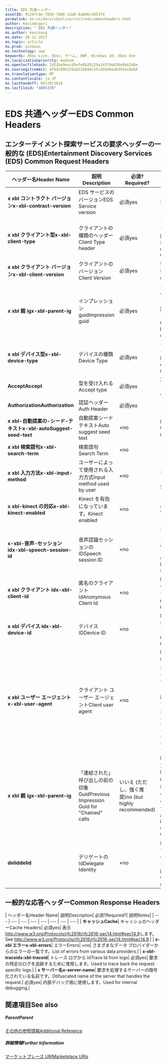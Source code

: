 ```yaml
---
title: EDS 共通ヘッダー
assetID: 91297c9e-709d-7886-1da0-8a896c4953f4
permalink: en-us/docs/xboxlive/rest/edscommonheaders.html
author: KevinAsgari
description: " EDS 共通ヘッダー"
ms.author: kevinasg
ms.date: 20-12-2017
ms.topic: article
ms.prod: windows
ms.technology: uwp
keywords: Xbox Live, Xbox, ゲーム, UWP, Windows 10, Xbox One
ms.localizationpriority: medium
ms.openlocfilehash: 2452be9eacd5efe0b28229a14579e838e9b62d0e
ms.sourcegitcommit: 4f6dc806229a8226894c55ceb6d6eab391ec8ab6
ms.translationtype: MT
ms.contentlocale: ja-JP
ms.lasthandoff: 09/20/2018
ms.locfileid: "4085378"
---
```

# <a name="eds-common-headers"></a><span data-ttu-id="86a39-104">EDS 共通ヘッダー</span><span class="sxs-lookup"><span data-stu-id="86a39-104">EDS Common Headers</span></span>

<a id="ID4EO"></a>



## <a name="entertainment-discovery-services-eds-common-request-headers"></a><span data-ttu-id="86a39-105">エンターテイメント探索サービスの要求ヘッダーの一般的な (EDS)</span><span class="sxs-lookup"><span data-stu-id="86a39-105">Entertainment Discovery Services (EDS) Common Request Headers</span></span>

| <span data-ttu-id="86a39-106">ヘッダー名</span><span class="sxs-lookup"><span data-stu-id="86a39-106">Header Name</span></span>| <span data-ttu-id="86a39-107">説明</span><span class="sxs-lookup"><span data-stu-id="86a39-107">Description</span></span>| <span data-ttu-id="86a39-108">必須?</span><span class="sxs-lookup"><span data-stu-id="86a39-108">Required?</span></span>| <span data-ttu-id="86a39-109">説明</span><span class="sxs-lookup"><span data-stu-id="86a39-109">Notes</span></span>|
| --- | --- | --- | --- |
| <b><span data-ttu-id="86a39-110">x xbl コントラクト バージョン</span><span class="sxs-lookup"><span data-stu-id="86a39-110">x-xbl-contract-version</span></span></b>| <span data-ttu-id="86a39-111">EDS サービスのバージョン</span><span class="sxs-lookup"><span data-stu-id="86a39-111">EDS Service version</span></span>| <span data-ttu-id="86a39-112">必須</span><span class="sxs-lookup"><span data-stu-id="86a39-112">yes</span></span>| <span data-ttu-id="86a39-113">3.2</span><span class="sxs-lookup"><span data-stu-id="86a39-113">3.2</span></span>|
| <b><span data-ttu-id="86a39-114">x xbl クライアント型</span><span class="sxs-lookup"><span data-stu-id="86a39-114">x-xbl-client-type</span></span></b>| <span data-ttu-id="86a39-115">クライアントの種類のヘッダー</span><span class="sxs-lookup"><span data-stu-id="86a39-115">Client Type header</span></span>| <span data-ttu-id="86a39-116">必須</span><span class="sxs-lookup"><span data-stu-id="86a39-116">yes</span></span>| <span data-ttu-id="86a39-117">クライアントの種類を取得するチームに問い合わせます。</span><span class="sxs-lookup"><span data-stu-id="86a39-117">Speak to team to get your own Client Type .</span></span>|
| <b><span data-ttu-id="86a39-118">x xbl クライアント バージョン</span><span class="sxs-lookup"><span data-stu-id="86a39-118">x-xbl-client-version</span></span></b>| <span data-ttu-id="86a39-119">クライアントのバージョン</span><span class="sxs-lookup"><span data-stu-id="86a39-119">Client Version</span></span>| <span data-ttu-id="86a39-120">必須</span><span class="sxs-lookup"><span data-stu-id="86a39-120">yes</span></span>| <span data-ttu-id="86a39-121">空でない任意の文字列。</span><span class="sxs-lookup"><span data-stu-id="86a39-121">Any non-empty string.</span></span>|
| <b><span data-ttu-id="86a39-122">x xbl 親 ig</span><span class="sxs-lookup"><span data-stu-id="86a39-122">x-xbl-parent-ig</span></span></b>| <span data-ttu-id="86a39-123">インプレッション guid</span><span class="sxs-lookup"><span data-stu-id="86a39-123">Impression guid</span></span>| <span data-ttu-id="86a39-124">必須</span><span class="sxs-lookup"><span data-stu-id="86a39-124">yes</span></span>| <span data-ttu-id="86a39-125">ログに記録し、その他のサービス呼び出しの間での要求を追跡するために使用します。</span><span class="sxs-lookup"><span data-stu-id="86a39-125">Used to track request in logs and across other service calls.</span></span>|
| <b><span data-ttu-id="86a39-126">x xbl デバイス型</span><span class="sxs-lookup"><span data-stu-id="86a39-126">x-xbl-device-type</span></span></b>| <span data-ttu-id="86a39-127">デバイスの種類</span><span class="sxs-lookup"><span data-stu-id="86a39-127">Device Type</span></span>| <span data-ttu-id="86a39-128">必須</span><span class="sxs-lookup"><span data-stu-id="86a39-128">yes</span></span>| <span data-ttu-id="86a39-129">クライアントを表すデバイスです。</span><span class="sxs-lookup"><span data-stu-id="86a39-129">Device that the client is representing .</span></span>|
| <b><span data-ttu-id="86a39-130">Accept</span><span class="sxs-lookup"><span data-stu-id="86a39-130">Accept</span></span></b>| <span data-ttu-id="86a39-131">型を受け入れる</span><span class="sxs-lookup"><span data-stu-id="86a39-131">Accept type</span></span>| <span data-ttu-id="86a39-132">必須</span><span class="sxs-lookup"><span data-stu-id="86a39-132">yes</span></span>| <span data-ttu-id="86a39-133">XML または JSON します。</span><span class="sxs-lookup"><span data-stu-id="86a39-133">XML or JSON.</span></span>|
| <b><span data-ttu-id="86a39-134">Authorization</span><span class="sxs-lookup"><span data-stu-id="86a39-134">Authorization</span></span></b>| <span data-ttu-id="86a39-135">認証ヘッダー</span><span class="sxs-lookup"><span data-stu-id="86a39-135">Auth Header</span></span>| <span data-ttu-id="86a39-136">必須</span><span class="sxs-lookup"><span data-stu-id="86a39-136">yes</span></span>|  |
| <b><span data-ttu-id="86a39-137">x xbl-自動提案の-シード-テキスト</span><span class="sxs-lookup"><span data-stu-id="86a39-137">x-xbl-autoSuggest-seed-text</span></span></b>| <span data-ttu-id="86a39-138">自動提案シード テキスト</span><span class="sxs-lookup"><span data-stu-id="86a39-138">Auto suggest seed text</span></span>| <span data-ttu-id="86a39-139">×</span><span class="sxs-lookup"><span data-stu-id="86a39-139">no</span></span>| <span data-ttu-id="86a39-140">BI の使用と関連性</span><span class="sxs-lookup"><span data-stu-id="86a39-140">Used For BI and relevance</span></span>|
| <b><span data-ttu-id="86a39-141">x xbl 検索語句</span><span class="sxs-lookup"><span data-stu-id="86a39-141">x-xbl-search-term</span></span></b>| <span data-ttu-id="86a39-142">検索語句</span><span class="sxs-lookup"><span data-stu-id="86a39-142">Search Term</span></span>| <span data-ttu-id="86a39-143">×</span><span class="sxs-lookup"><span data-stu-id="86a39-143">no</span></span>|  |
| <b><span data-ttu-id="86a39-144">x xbl 入力方法</span><span class="sxs-lookup"><span data-stu-id="86a39-144">x-xbl-input-method</span></span></b>| <span data-ttu-id="86a39-145">ユーザーによって使用される入力方式</span><span class="sxs-lookup"><span data-stu-id="86a39-145">Input method used by user</span></span>| <span data-ttu-id="86a39-146">×</span><span class="sxs-lookup"><span data-stu-id="86a39-146">no</span></span>| <span data-ttu-id="86a39-147">コント ローラー、音声認識、Kinect します。</span><span class="sxs-lookup"><span data-stu-id="86a39-147">Controller, Speech, Kinect .</span></span>|
| <b><span data-ttu-id="86a39-148">x xbl-kinect の対応</span><span class="sxs-lookup"><span data-stu-id="86a39-148">x-xbl-kinect-enabled</span></span></b>| <span data-ttu-id="86a39-149">Kinect を有効になっています。</span><span class="sxs-lookup"><span data-stu-id="86a39-149">Kinect enabled</span></span>| <span data-ttu-id="86a39-150">×</span><span class="sxs-lookup"><span data-stu-id="86a39-150">no</span></span>| <span data-ttu-id="86a39-151">はい/いいえ。</span><span class="sxs-lookup"><span data-stu-id="86a39-151">Yes/no.</span></span>|
| <b><span data-ttu-id="86a39-152">x-xbl-音声-セッション id</span><span class="sxs-lookup"><span data-stu-id="86a39-152">x-xbl-speech-session-id</span></span></b>| <span data-ttu-id="86a39-153">音声認識セッションの ID</span><span class="sxs-lookup"><span data-stu-id="86a39-153">Speech session ID</span></span>| <span data-ttu-id="86a39-154">×</span><span class="sxs-lookup"><span data-stu-id="86a39-154">no</span></span>| <span data-ttu-id="86a39-155">かどうかのセッションは、音声認識を使用して開始されました。</span><span class="sxs-lookup"><span data-stu-id="86a39-155">Whether session was initiated using speech.</span></span>|
| <b><span data-ttu-id="86a39-156">x xbl クライアント id</span><span class="sxs-lookup"><span data-stu-id="86a39-156">x-xbl-client-id</span></span></b>| <span data-ttu-id="86a39-157">匿名のクライアント Id</span><span class="sxs-lookup"><span data-stu-id="86a39-157">Anonymous Client Id</span></span>| <span data-ttu-id="86a39-158">×</span><span class="sxs-lookup"><span data-stu-id="86a39-158">no</span></span>| <span data-ttu-id="86a39-159">BI レポートと関連性のために使用します。</span><span class="sxs-lookup"><span data-stu-id="86a39-159">Used for BI reporting and relevance.</span></span>|
| <b><span data-ttu-id="86a39-160">x xbl デバイス id</span><span class="sxs-lookup"><span data-stu-id="86a39-160">x-xbl-device-id</span></span></b>| <span data-ttu-id="86a39-161">デバイス ID</span><span class="sxs-lookup"><span data-stu-id="86a39-161">Device ID</span></span>| <span data-ttu-id="86a39-162">×</span><span class="sxs-lookup"><span data-stu-id="86a39-162">no</span></span>| <span data-ttu-id="86a39-163">BI レポートと関連性のために使用します。</span><span class="sxs-lookup"><span data-stu-id="86a39-163">Used for BI reporting and relevance.</span></span>|
| <b><span data-ttu-id="86a39-164">x xbl ユーザー エージェント</span><span class="sxs-lookup"><span data-stu-id="86a39-164">x-xbl-user-agent</span></span></b>| <span data-ttu-id="86a39-165">クライアント ユーザー エージェント</span><span class="sxs-lookup"><span data-stu-id="86a39-165">Client user agent</span></span>| <span data-ttu-id="86a39-166">×</span><span class="sxs-lookup"><span data-stu-id="86a39-166">no</span></span>| <span data-ttu-id="86a39-167">BI に使われます。</span><span class="sxs-lookup"><span data-stu-id="86a39-167">Used for BI.</span></span> <span data-ttu-id="86a39-168">"&lt;名 >/&lt;バージョン > (&lt;OS バージョン > です。&lt;プラットフォーム > です。&lt;機能 > です。&lt;製造 > です。&lt;モデル >)"です。</span><span class="sxs-lookup"><span data-stu-id="86a39-168">"&lt;name>/&lt;version> (&lt;OS version>; &lt;platform>; &lt;capability>; &lt;manufacture>; &lt;model>)".</span></span>|
| <b><span data-ttu-id="86a39-169">x xbl 親 ig</span><span class="sxs-lookup"><span data-stu-id="86a39-169">x-xbl-parent-ig</span></span></b>| <span data-ttu-id="86a39-170">「連結された」呼び出しの前の印象 Guid</span><span class="sxs-lookup"><span data-stu-id="86a39-170">Previous Impression Guid for "Chained" calls</span></span>| <span data-ttu-id="86a39-171">いいえ (ただし、強く推奨)</span><span class="sxs-lookup"><span data-stu-id="86a39-171">no (but highly recommended)</span></span>| <span data-ttu-id="86a39-172">BI 関連性のために重要です。</span><span class="sxs-lookup"><span data-stu-id="86a39-172">Important for BI relevance.</span></span> <span data-ttu-id="86a39-173">たとえば、参照の呼び出しの IG は、呼び出しの詳細は次の親 IG です。</span><span class="sxs-lookup"><span data-stu-id="86a39-173">For example, a Browse call's IG is the parent IG for a following up detail call.</span></span>|
| <b><span data-ttu-id="86a39-174">delid</span><span class="sxs-lookup"><span data-stu-id="86a39-174">delid</span></span></b>| <span data-ttu-id="86a39-175">デリゲートの Id</span><span class="sxs-lookup"><span data-stu-id="86a39-175">Delegate Identity</span></span>| <span data-ttu-id="86a39-176">×</span><span class="sxs-lookup"><span data-stu-id="86a39-176">no</span></span>| <span data-ttu-id="86a39-177">内部サービスで使用すると、ユーザーの代わりに動作します。</span><span class="sxs-lookup"><span data-stu-id="86a39-177">Used by internal services to work on behalf of a user.</span></span>|

## <a name="common-response-headers"></a><span data-ttu-id="86a39-178">一般的な応答ヘッダー</span><span class="sxs-lookup"><span data-stu-id="86a39-178">Common Response Headers</span></span>

| <span data-ttu-id="86a39-179">ヘッダー名</span><span class="sxs-lookup"><span data-stu-id="86a39-179">Header Name</span></span>| <span data-ttu-id="86a39-180">説明</span><span class="sxs-lookup"><span data-stu-id="86a39-180">Description</span></span>| <span data-ttu-id="86a39-181">必須?</span><span class="sxs-lookup"><span data-stu-id="86a39-181">Required?</span></span>| <span data-ttu-id="86a39-182">説明</span><span class="sxs-lookup"><span data-stu-id="86a39-182">Notes</span></span>|
| --- | --- | --- | --- | --- | --- | --- | --- |
| <b><span data-ttu-id="86a39-183">キャッシュ</span><span class="sxs-lookup"><span data-stu-id="86a39-183">Cache</span></span></b>| <span data-ttu-id="86a39-184">キャッシュのヘッダー</span><span class="sxs-lookup"><span data-stu-id="86a39-184">Cache Headers</span></span>| <span data-ttu-id="86a39-185">必須</span><span class="sxs-lookup"><span data-stu-id="86a39-185">yes</span></span>| <span data-ttu-id="86a39-186">表示<a href="http://www.w3.org/Protocols/rfc2616/rfc2616-sec14.html#sec14.9">http://www.w3.org/Protocols/rfc2616/rfc2616-sec14.html#sec14.9</a>します。</span><span class="sxs-lookup"><span data-stu-id="86a39-186">See <a href="http://www.w3.org/Protocols/rfc2616/rfc2616-sec14.html#sec14.9">http://www.w3.org/Protocols/rfc2616/rfc2616-sec14.html#sec14.9</a>.</span></span>|
| <b><span data-ttu-id="86a39-187">x-xbl エラー</span><span class="sxs-lookup"><span data-stu-id="86a39-187">x-xbl-errors</span></span></b>| <span data-ttu-id="86a39-188">エラー</span><span class="sxs-lookup"><span data-stu-id="86a39-188">Errors</span></span>| <span data-ttu-id="86a39-189">×</span><span class="sxs-lookup"><span data-stu-id="86a39-189">no</span></span>| <span data-ttu-id="86a39-190">さまざまなデータ プロバイダーからのエラーの一覧です。</span><span class="sxs-lookup"><span data-stu-id="86a39-190">List of errors from various data providers.</span></span>|
| <b><span data-ttu-id="86a39-191">x-xbl-traceid</span><span class="sxs-lookup"><span data-stu-id="86a39-191">x-xbl-traceid</span></span></b>| <span data-ttu-id="86a39-192">トレース ログから Id</span><span class="sxs-lookup"><span data-stu-id="86a39-192">Trace Id from logs</span></span>| <span data-ttu-id="86a39-193">必須</span><span class="sxs-lookup"><span data-stu-id="86a39-193">yes</span></span>| <span data-ttu-id="86a39-194">要求の特定のログを追跡するために使用します。</span><span class="sxs-lookup"><span data-stu-id="86a39-194">Used to trace back the request specific logs.</span></span>|
| <b><span data-ttu-id="86a39-195">x サーバー名</span><span class="sxs-lookup"><span data-stu-id="86a39-195">x-server-name</span></span></b>| <span data-ttu-id="86a39-196">要求を処理するサーバーの暗号化されている名前です。</span><span class="sxs-lookup"><span data-stu-id="86a39-196">Obfuscated name of the server that handles the request.</span></span>| <span data-ttu-id="86a39-197">必須</span><span class="sxs-lookup"><span data-stu-id="86a39-197">yes</span></span>| <span data-ttu-id="86a39-198">内部デバッグ用に使用します。</span><span class="sxs-lookup"><span data-stu-id="86a39-198">Used for internal debugging.</span></span>|

<a id="ID4EECAC"></a>


## <a name="see-also"></a><span data-ttu-id="86a39-199">関連項目</span><span class="sxs-lookup"><span data-stu-id="86a39-199">See also</span></span>

<a id="ID4EGCAC"></a>


##### <a name="parent"></a><span data-ttu-id="86a39-200">Parent</span><span class="sxs-lookup"><span data-stu-id="86a39-200">Parent</span></span>  

[<span data-ttu-id="86a39-201">その他の参照情報</span><span class="sxs-lookup"><span data-stu-id="86a39-201">Additional Reference</span></span>](atoc-xboxlivews-reference-additional.md)


<a id="ID4ESCAC"></a>


##### <a name="further-information"></a><span data-ttu-id="86a39-202">詳細情報</span><span class="sxs-lookup"><span data-stu-id="86a39-202">Further Information</span></span>

[<span data-ttu-id="86a39-203">マーケットプレース URI</span><span class="sxs-lookup"><span data-stu-id="86a39-203">Marketplace URIs</span></span>](../uri/marketplace/atoc-reference-marketplace.md)
